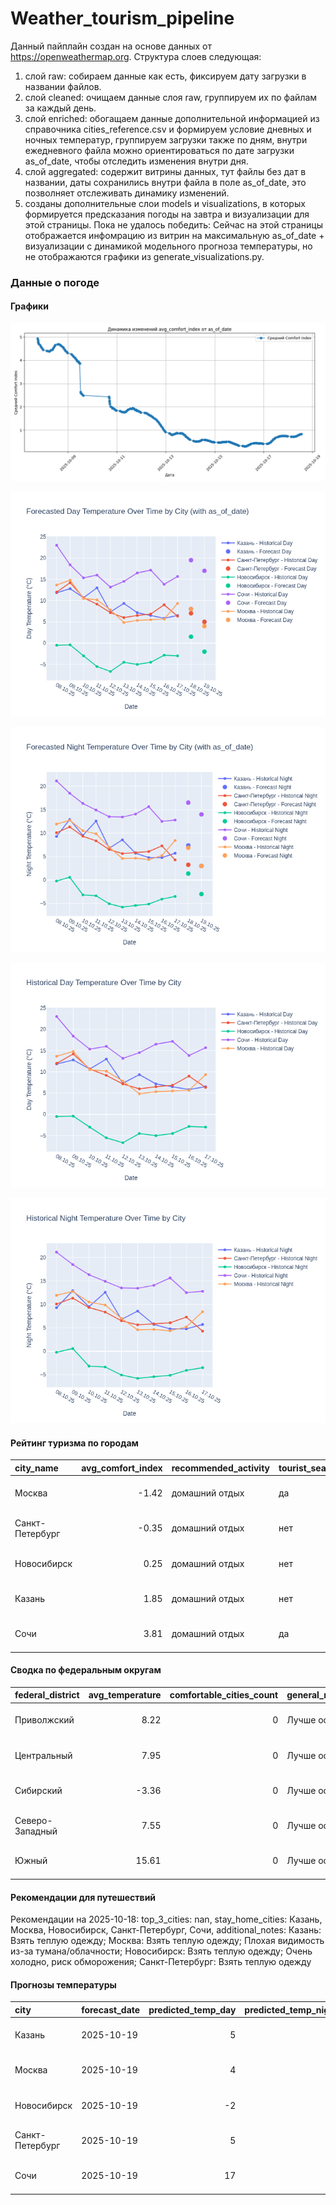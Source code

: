 # Weather_tourism_pipeline
Данный пайплайн создан на основе данных от https://openweathermap.org.
Структура слоев следующая:
  1) слой raw: 
  собираем данные как есть, фиксируем дату загрузки в названии файлов.
  2) слой cleaned:
  очищаем данные слоя raw, группируем их по файлам за каждый день.
  3) слой enriched:
  обогащаем данные дополнительной информацией из справочника cities_reference.csv и формируем условие дневных и ночных температур,
  группируем загрузки также по дням, внутри ежедневного файла можно ориентироваться по дате загрузки as_of_date, чтобы отследить изменения внутри дня.
  4) слой aggregated:
   содержит витрины данных, тут файлы без дат в названии, даты сохранились внутри файла в поле as_of_date, это позволняет отслеживать динамику изменений.
  6) созданы дополнительные слои models и visualizations, в которых формируется предсказания погоды на завтра и визуализации для этой страницы.
  Пока не удалось победить: Сейчас на этой страницы отображается инфомрацию из витрин на максимальную as_of_date + визуализации с динамикой модельного прогноза температуры, 
  но не отображаются графики из generate_visualizations.py.
<!-- WEATHER DATA START -->
### Данные о погоде

#### Графики
![Comfort Index Trend](data/visualizations/comfort_index_trend.png)

![Forecasted Day Temperature](data/visualizations/forecasted_day_temperature.png)

![Forecasted Night Temperature](data/visualizations/forecasted_night_temperature.png)

![Historical Day Temperature](data/visualizations/historical_day_temperature.png)

![Historical Night Temperature](data/visualizations/historical_night_temperature.png)

#### Рейтинг туризма по городам
| city_name       |   avg_comfort_index | recommended_activity   | tourist_season_match   | tourism_season   | tour_recommendation       | as_of_date          |
|:----------------|--------------------:|:-----------------------|:-----------------------|:-----------------|:--------------------------|:--------------------|
| Москва          |               -1.42 | домашний отдых         | да                     | Круглогодично    | домашний отдых в сезон    | 2025-10-18 13:10:00 |
| Санкт-Петербург |               -0.35 | домашний отдых         | нет                    | Май-Сентябрь     | домашний отдых вне сезона | 2025-10-18 13:10:00 |
| Новосибирск     |                0.25 | домашний отдых         | нет                    | Июнь-Август      | домашний отдых вне сезона | 2025-10-18 13:10:00 |
| Казань          |                1.85 | домашний отдых         | нет                    | Май-Сентябрь     | домашний отдых вне сезона | 2025-10-18 13:10:00 |
| Сочи            |                3.81 | домашний отдых         | да                     | Май-Октябрь      | домашний отдых в сезон    | 2025-10-18 13:10:00 |

#### Сводка по федеральным округам
| federal_district   |   avg_temperature |   comfortable_cities_count | general_recommendation   | as_of_date          |
|:-------------------|------------------:|---------------------------:|:-------------------------|:--------------------|
| Приволжский        |              8.22 |                          0 | Лучше остаться дома      | 2025-10-18 13:10:00 |
| Центральный        |              7.95 |                          0 | Лучше остаться дома      | 2025-10-18 13:10:00 |
| Сибирский          |             -3.36 |                          0 | Лучше остаться дома      | 2025-10-18 13:10:00 |
| Северо-Западный    |              7.55 |                          0 | Лучше остаться дома      | 2025-10-18 13:10:00 |
| Южный              |             15.61 |                          0 | Лучше остаться дома      | 2025-10-18 13:10:00 |

#### Рекомендации для путешествий
Рекомендации на 2025-10-18: top_3_cities: nan, stay_home_cities: Казань, Москва, Новосибирск, Санкт-Петербург, Сочи, additional_notes: Казань: Взять теплую одежду; Москва: Взять теплую одежду; Плохая видимость из-за тумана/облачности; Новосибирск: Взять теплую одежду; Очень холодно, риск обморожения; Санкт-Петербург: Взять теплую одежду

#### Прогнозы температуры
| city            | forecast_date   |   predicted_temp_day |   predicted_temp_night | model_type       | as_of_date          |
|:----------------|:----------------|---------------------:|-----------------------:|:-----------------|:--------------------|
| Казань          | 2025-10-19      |                    5 |                      3 | LinearRegression | 2025-10-18 13:10:47 |
| Москва          | 2025-10-19      |                    4 |                      3 | LinearRegression | 2025-10-18 13:10:47 |
| Новосибирск     | 2025-10-19      |                   -2 |                     -3 | LinearRegression | 2025-10-18 13:10:47 |
| Санкт-Петербург | 2025-10-19      |                    5 |                      3 | LinearRegression | 2025-10-18 13:10:47 |
| Сочи            | 2025-10-19      |                   17 |                     14 | LinearRegression | 2025-10-18 13:10:47 |


<!-- WEATHER DATA END -->
